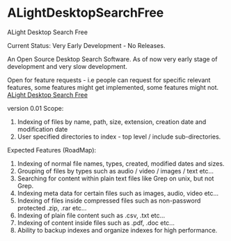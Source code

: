 # ALightDesktopSearchFree
ALight Desktop Search Free

Current Status: Very Early Development - No Releases.

An Open Source Desktop Search Software. As of now very early stage of development and very slow development.

Open for feature requests - i.e people can request for specific relevant features, some features might get implemented, some features might not.
[ALight Desktop Search Free](https://www.alightservices.com/alight-desktop-search-free-feature-request-form/)

version 0.01 Scope:
1) Indexing of files by name, path, size, extension, creation date and modification date
2) User specified directories to index - top level / include sub-directories. 

Expected Features (RoadMap):
1) Indexing of normal file names, types, created, modified dates and sizes.
2) Grouping of files by types such as audio / video / images / text etc...
3) Searching for content within plain text files like Grep on unix, but not Grep.
4) Indexing meta data for certain files such as images, audio, video etc...
5) Indexing of files inside compressed files such as non-password protected .zip, .rar etc...
6) Indexing of plain file content such as .csv, .txt etc...
7) Indexing of content inside files such as .pdf, .doc etc...
8) Ability to backup indexes and organize indexes for high performance.
